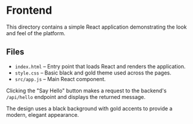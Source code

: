 # Frontend

This directory contains a simple React application demonstrating the look and feel of the platform.

## Files

- `index.html` – Entry point that loads React and renders the application.
- `style.css` – Basic black and gold theme used across the pages.
- `src/app.js` – Main React component.

Clicking the "Say Hello" button makes a request to the backend's `/api/hello`
endpoint and displays the returned message.

The design uses a black background with gold accents to provide a modern, elegant appearance.
